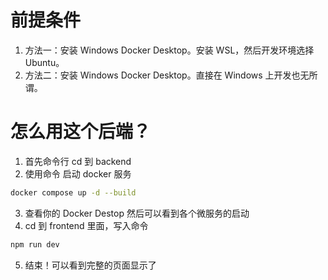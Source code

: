 # 前提条件
1. 方法一：安装 Windows Docker Desktop。安装 WSL，然后开发环境选择 Ubuntu。
2. 方法二：安装 Windows Docker Desktop。直接在 Windows 上开发也无所谓。

# 怎么用这个后端？
1. 首先命令行 cd 到 backend
2. 使用命令 启动 docker 服务
```bash
docker compose up -d --build
```
3. 查看你的 Docker Destop 然后可以看到各个微服务的启动
4. cd 到 frontend 里面，写入命令
```bash
npm run dev
```
5. 结束！可以看到完整的页面显示了
